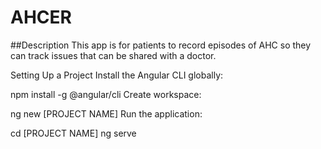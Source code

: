 # AHCER

##Description
This app is for patients to record episodes of AHC so they can track issues that can be shared with a doctor.

Setting Up a Project
Install the Angular CLI globally:

npm install -g @angular/cli
Create workspace:

ng new [PROJECT NAME]
Run the application:

cd [PROJECT NAME]
ng serve
